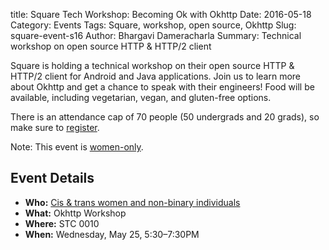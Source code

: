 title: Square Tech Workshop: Becoming Ok with Okhttp
Date: 2016-05-18
Category: Events
Tags: Square, workshop, open source, Okhttp
Slug: square-event-s16
Author: Bhargavi Dameracharla
Summary: Technical workshop on open source HTTP & HTTP/2 client

Square is holding a technical workshop on their open source HTTP & HTTP/2
client for Android and Java applications.
Join us to learn more about Okhttp and get a chance to speak with their
engineers!
Food will be available, including vegetarian, vegan, and gluten-free
options.

There is an attendance cap of 70 people (50 undergrads and 20 grads),
so make sure to [register](https://www.eventbrite.com/e/square-tech-workshop-becoming-ok-with-okhttp-tickets-25360009471).

Note: This event is [women-only]({filename}/pages/faq.md).

## Event Details ##

+ **Who:** [Cis & trans women and non-binary individuals]({filename}/pages/faq.md)
+ **What:** Okhttp Workshop
+ **Where:** STC 0010
+ **When:** Wednesday, May 25, 5:30&ndash;7:30PM
